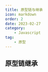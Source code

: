 ```yaml
---
title: 原型链与继承
icon: markdown
order: 2
date: 2023-02-27
category:
    - Javascript
tag:
    - 原型
---
```


## 原型链继承
